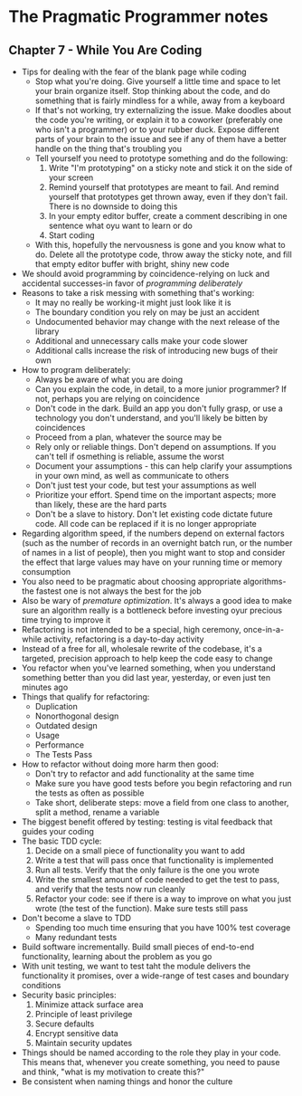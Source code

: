 The Pragmatic Programmer notes
==============================

Chapter 7 - While You Are Coding
--------------------------------
* Tips for dealing with the fear of the blank page while coding
  * Stop what you're doing. Give yourself a little time and space to let
    your brain organize itself. Stop thinking about the code, and do
    something that is fairly mindless for a while, away from a keyboard
  * If that's not working, try externalizing the issue. Make doodles
    about the code you're writing, or explain it to a coworker
    (preferably one who isn't a programmer) or to your rubber duck.
    Expose different parts of your brain to the issue and see if any of
    them have a better handle on the thing that's troubling you
  * Tell yourself you need to prototype something and do the following:
    1. Write "I'm prototyping" on a sticky note and stick it on the side
       of your screen
    2. Remind yourself that prototypes are meant to fail. And remind
       yourself that prototypes get thrown away, even if they don't
       fail. There is no downside to doing this
    3. In your empty editor buffer, create a comment describing in one
       sentence what oyu want to learn or do
    4. Start coding
  * With this, hopefully the nervousness is gone and you know what to
    do. Delete all the prototype code, throw away the sticky note, and
    fill that empty editor buffer with bright, shiny new code
* We should avoid programming by coincidence-relying on luck and
  accidental successes-in favor of *programming deliberately*
* Reasons to take a risk messing with something that's working:
  * It may no really be working-it might just look like it is
  * The boundary condition you rely on may be just an accident
  * Undocumented behavior may change with the next release of the
    library
  * Additional and unnecessary calls make your code slower
  * Additional calls increase the risk of introducing new bugs of their
    own
* How to program deliberately:
  * Always be aware of what you are doing
  * Can you explain the code, in detail, to a more junior programmer? If
    not, perhaps you are relying on coincidence
  * Don't code in the dark. Build an app you don't fully grasp, or use a
    technology you don't understand, and you'll likely be bitten by
    coincidences
  * Proceed from a plan, whatever the source may be
  * Rely only or reliable things. Don't depend on assumptions. If you
    can't tell if osmething is reliable, assume the worst
  * Document your assumptions - this can help clarify your assumptions
    in your own mind, as well as communicate to others
  * Don't just test your code, but test your assumptions as well
  * Prioritize your effort. Spend time on the important aspects; more
    than likely, these are the hard parts
  * Don't be a slave to history. Don't let existing code dictate future
    code. All code can be replaced if it is no longer appropriate
* Regarding algorithm speed, if the numbers depend on external factors
  (such as the number of records in an overnight batch run, or the
  number of names in a list of people), then you might want to stop and
  consider the effect that large values may have on your running time or
  memory consumption
* You also need to be pragmatic about choosing appropriate
  algorithms-the fastest one is not always the best for the job
* Also be wary of *premature optimization*. It's always a good idea to
  make sure an algorithm really is a bottleneck before investing oyur
  precious time trying to improve it
* Refactoring is not intended to be a special, high ceremony,
  once-in-a-while activity, refactoring is a day-to-day activity
* Instead of a free for all, wholesale rewrite of the codebase, it's a
  targeted, precision approach to help keep the code easy to change
* You refactor when you've learned something, when you understand
  something better than you did last year, yesterday, or even just ten
  minutes ago
* Things that qualify for refactoring:
  * Duplication
  * Nonorthogonal design
  * Outdated design
  * Usage
  * Performance
  * The Tests Pass
* How to refactor without doing more harm then good:
  * Don't try to refactor and add functionality at the same time
  * Make sure you have good tests before you begin refactoring and run
    the tests as often as possible
  * Take short, deliberate steps: move a field from one class to
    another, split a method, rename a variable
* The biggest benefit offered by testing: testing is vital feedback that
  guides your coding
* The basic TDD cycle:
  1. Decide on a small piece of functionality you want to add
  2. Write a test that will pass once that functionality is implemented
  3. Run all tests. Verify that the only failure is the one you wrote
  4. Write the smallest amount of code needed to get the test to pass,
     and verify that the tests now run cleanly
  5. Refactor your code: see if there is a way to improve on what you
     just wrote (the test of the function). Make sure tests still pass
* Don't become a slave to TDD
  * Spending too much time ensuring that you have 100% test coverage
  * Many redundant tests
* Build software incrementally. Build small pieces of end-to-end
  functionality, learning about the problem as you go
* With unit testing, we want to test taht the module delivers the
  functionality it promises, over a wide-range of test cases and
  boundary conditions
* Security basic principles:
  1. Minimize attack surface area
  2. Principle of least privilege
  3. Secure defaults
  4. Encrypt sensitive data
  5. Maintain security updates
* Things should be named according to the role they play in your code.
  This means that, whenever you create something, you need to pause and
  think, "what is my motivation to create this?"
* Be consistent when naming things and honor the culture
